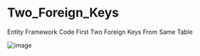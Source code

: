 # Two_Foreign_Keys
  Entity Framework Code First Two Foreign Keys From Same Table
  
  
  
  
  ![image](https://user-images.githubusercontent.com/64663453/187435644-36961578-51e5-46f5-b8a7-4cce4e6e1172.png)

